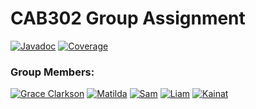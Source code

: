 <h1>CAB302 Group Assignment</h1>

[![Javadoc](https://img.shields.io/badge/javadoc-online-brightgreen)](https://cab302-team.github.io/Cab302-teams-project/javadoc/index.html)
[![Coverage](https://img.shields.io/badge/test%20coverage-online-brightgreen)](https://cab302-team.github.io/Cab302-teams-project/coverage/index.html)

<h3> Group Members: </h3>

[![Grace Clarkson](https://img.shields.io/badge/-Grace%20Clarkson-915700?style=for-the-badge&logo=github&logoColor=white)](https://github.com/Clarkson1415)
[![Matilda](https://img.shields.io/badge/-Matilda-915700?style=for-the-badge&logo=github&logoColor=white)](https://github.com/matilda-greening)
[![Sam](https://img.shields.io/badge/-Sam-915700?style=for-the-badge&logo=github&logoColor=white)](https://github.com/SamLianos)
[![Liam](https://img.shields.io/badge/-Liam-915700?style=for-the-badge&logo=github&logoColor=white)](https://github.com/LC-QUT)
[![Kainat](https://img.shields.io/badge/-Kainat-915700?style=for-the-badge&logo=github&logoColor=white)](https://github.com/Kainat-10)